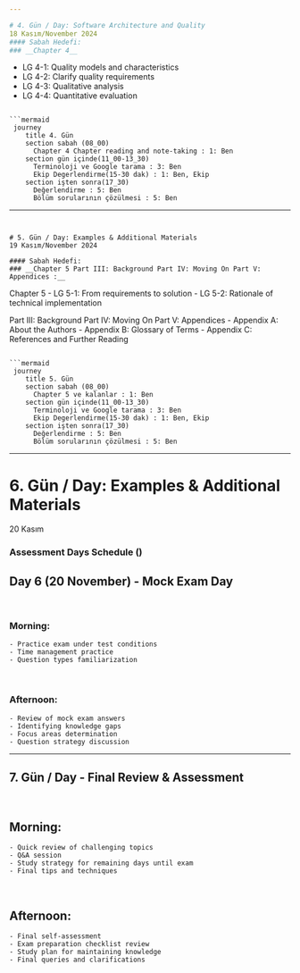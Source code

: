 ```yaml
---

# 4. Gün / Day: Software Architecture and Quality
18 Kasım/November 2024
#### Sabah Hedefi:
### __Chapter 4__
```
- LG 4-1: Quality models and characteristics
- LG 4-2: Clarify quality requirements
- LG 4-3: Qualitative analysis
- LG 4-4: Quantitative evaluation
```

```mermaid
 journey
    title 4. Gün
    section sabah (08_00)
      Chapter 4 Chapter reading and note-taking : 1: Ben
    section gün içinde(11_00-13_30)
      Terminoloji ve Google tarama : 3: Ben 
      Ekip Degerlendirme(15-30 dak) : 1: Ben, Ekip
    section işten sonra(17_30)
      Değerlendirme : 5: Ben
      Bölüm sorularının çözülmesi : 5: Ben

```
---
```


# 5. Gün / Day: Examples & Additional Materials
19 Kasım/November 2024

#### Sabah Hedefi:
### __Chapter 5 Part III: Background Part IV: Moving On Part V: Appendices :__
```
Chapter 5 
    - LG 5-1: From requirements to solution
    - LG 5-2: Rationale of technical implementation

Part III: Background
Part IV: Moving On
Part V: Appendices
    - Appendix A: About the Authors
    - Appendix B: Glossary of Terms
    - Appendix C: References and Further Reading
```

```mermaid
 journey
    title 5. Gün
    section sabah (08_00)
      Chapter 5 ve kalanlar : 1: Ben
    section gün içinde(11_00-13_30)
      Terminoloji ve Google tarama : 3: Ben 
      Ekip Degerlendirme(15-30 dak) : 1: Ben, Ekip
    section işten sonra(17_30)
      Değerlendirme : 5: Ben
      Bölüm sorularının çözülmesi : 5: Ben

```
---

# 6. Gün / Day: Examples & Additional Materials
20 Kasım

 
### Assessment Days Schedule ()

## __Day 6 (20 November) - Mock Exam Day__
<br/>

### Morning:
    - Practice exam under test conditions
    - Time management practice
    - Question types familiarization

<br/>

### Afternoon:
    - Review of mock exam answers
    - Identifying knowledge gaps
    - Focus areas determination
    - Question strategy discussion

---

## __7. Gün / Day - Final Review & Assessment__
<br/>

## Morning:
    - Quick review of challenging topics
    - Q&A session
    - Study strategy for remaining days until exam
    - Final tips and techniques
<br/>

## Afternoon:
    - Final self-assessment
    - Exam preparation checklist review
    - Study plan for maintaining knowledge
    - Final queries and clarifications